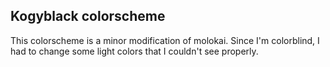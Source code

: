 Kogyblack colorscheme
---------------------

This colorscheme is a minor modification of molokai.
Since I'm colorblind, I had to change some light colors that I couldn't see
properly.
